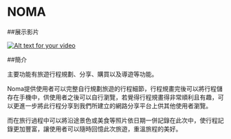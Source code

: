# NOMA

##展示影片

[![Alt text for your video](http://img.youtube.com/vi/lMtNKa9gy78/0.jpg)](https://youtu.be/lMtNKa9gy78)

##簡介

主要功能有旅遊行程規劃、分享、購買以及導遊等功能。

Noma提供使用者可以完整自行規劃旅遊的行程細節，行程規畫完後可以將行程儲存在手機中，供使用者之後可以自行瀏覽，若覺得行程規畫得非常順利且有趣，可以更進一步將此行程分享到我們所建立的網路分享平台上供其他使用者瀏覽。

而在旅行過程中可以將沿途景色或美食等照片依日期一併記錄在此次中，使行程記錄更加豐富，讓使用者可以隨時回憶此次旅遊，重溫旅程的美好。

